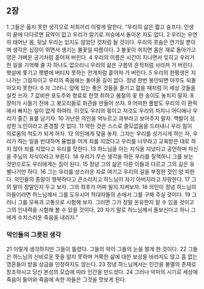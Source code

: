 ## 2장
1 그들은 옳지 못한 생각으로 저희끼리 이렇게 말한다. “우리의 삶은 짧고 슬프다. 인생이 끝에 다다르면 묘약이 없고 우리가 알기로 저승에서 돌아온 자도 없다.
2 우리는 우연히 태어난 몸, 뒷날 우리는 있지도 않았던 것처럼 될 것이다. 우리의 콧숨은 연기일 뿐이며 생각은 심장이 뛰면서 생기는 불꽃일 따름이다.
3 불꽃이 꺼지면 몸은 재로 돌아가고 영은 가벼운 공기처럼 흩어져 버린다.
4 우리의 이름은 시간이 지나면서 잊히고 우리가 한 일을 기억해 줄 자 하나도 없으리니 우리의 삶은 구름의 흔적처럼 사라져 가 버린다. 햇살에 쫓기고 햇볕에 버티지 못하는 안개처럼 흩어져 가 버린다.
5 우리의 한평생은 지나가는 그림자이고 우리의 죽음에는 돌아올 길이 없다. 정녕 한번 봉인되면 아무도 되돌아오지 못한다.
6 자 그러니, 앞에 있는 좋은 것들을 즐기고 젊을 때처럼 이 세상 것들을 실컷 쓰자.
7 값비싼 포도주와 향료로 한껏 취하고 봄철의 꽃 한 송이도 놓치지 말자.
8 장미가 시들기 전에 그 봉오리들로 화관을 만들어 쓰자.
9 어떠한 풀밭도 우리의 이 환락에서 빠지는 일이 없게 하여라. 이것도 우리의 몫이고 저것도 우리의 차지니 어디에나 우리가 즐긴 표를 남기자.
10 가난한 의인을 억누르고 과부라고 보아주지 말자. 백발이 성성한 노인이라고 존경할 것 없다.
11 약한 것은 스스로 쓸모없음을 드러내니 우리 힘이 의로움의 척도가 되게 하자.
12 의인에게 덫을 놓자. 그자는 우리를 성가시게 하는 자, 우리가 하는 일을 반대하며 율법을 어겨 죄를 지었다고 우리를 나무라고 교육받은 대로 하지 않아 죄를 지었다고 우리를 탓한다.
13 하느님을 아는 지식을 지녔다고 공언하며 자신을 주님의 자식이라고 부른다.
14 우리가 무슨 생각을 하든 우리를 질책하니 그를 보는 것만으로도 우리에게는 짐이 된다.
15 정녕 그의 삶은 다른 이들과 다르고 그의 길은 유별나기만 하다.
16 그는 우리를 상스러운 자로 여기고 우리의 길을 부정한 것인 양 피한다. 의인들의 종말이 행복하다고 큰소리치고 하느님이 자기 아버지라고 자랑한다.
17 그의 말이 정말인지 두고 보자. 그의 최후가 어찌 될지 지켜보자.
18 의인이 정녕 하느님의 아들이라면 하느님께서 그를 도우시어 적대자들의 손에서 그를 구해 주실 것이다.
19 그러니 그를 모욕과 고통으로 시험해 보자. 그러면 그가 정말 온유한지 알 수 있을 것이고 그의 인내력을 시험해 볼 수 있을 것이다.
20 자기 말로 하느님께서 돌보신다고 하니 그에게 수치스러운 죽음을 내리자.”
### 악인들의 그릇된 생각
21 이렇게 생각하지만 그들이 틀렸다. 그들의 악이 그들의 눈을 멀게 한 것이다.
22 그들은 하느님의 신비로운 뜻을 알지 못하며 거룩한 삶에 대한 보상을 바라지도 않고 흠 없는 영혼들이 받을 상급을 인정하지도 않는다.
23 정녕 하느님께서는 인간을 불멸의 존재로 창조하시고 당신 본성의 모습에 따라 인간을 만드셨다.
24 그러나 악마의 시기로 세상에 죽음이 들어와 죽음에 속한 자들은 그것을 맛보게 된다.
